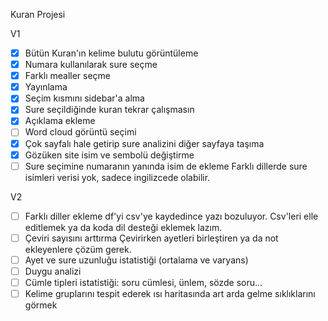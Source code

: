 Kuran Projesi

V1

- [x] Bütün Kuran'ın kelime bulutu görüntüleme
- [x] Numara kullanılarak sure seçme
- [x] Farklı mealler seçme
- [x] Yayınlama
- [x] Seçim kısmını sidebar'a alma
- [x] Sure seçildiğinde kuran tekrar çalışmasın
- [x] Açıklama ekleme
- [ ] Word cloud görüntü seçimi
- [x] Çok sayfalı hale getirip sure analizini diğer sayfaya taşıma
- [x] Gözüken site isim ve sembolü değiştirme
- [ ] Sure seçimine numaranın yanında isim de ekleme
      Farklı dillerde sure isimleri verisi yok, sadece ingilizcede olabilir.

V2

- [ ] Farklı diller ekleme
      df'yi csv'ye kaydedince yazı bozuluyor. Csv'leri elle editlemek ya da koda dil desteği eklemek lazım.
- [ ] Çeviri sayısını arttırma
      Çevirirken ayetleri birleştiren ya da not ekleyenlere çözüm gerek.
- [ ] Ayet ve sure uzunluğu istatistiği (ortalama ve varyans)
- [ ] Duygu analizi
- [ ] Cümle tipleri istatistiği: soru cümlesi, ünlem, sözde soru...
- [ ] Kelime gruplarını tespit ederek ısı haritasında art arda gelme sıklıklarını görmek

